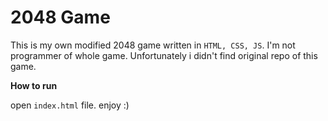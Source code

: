 
# 2048 Game

This is my own modified 2048 game written in `HTML, CSS, JS`. I'm not programmer of whole game. Unfortunately i didn't find original repo of this game.

**How to run**

open `index.html` file. enjoy :)
